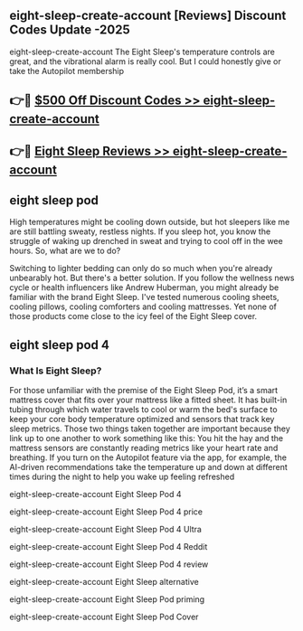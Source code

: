 ## eight-sleep-create-account [Reviews​] Discount Codes Update -2025

eight-sleep-create-account The Eight Sleep's temperature controls are great, and the vibrational alarm is really cool. But I could honestly give or take the Autopilot membership

## 👉🔴 [$500 Off Discount Codes >> eight-sleep-create-account](http://download.freeplayer.one?title=eight-sleep-create-account&ref=18-ES)

## 👉🔴 [Eight Sleep Reviews >> eight-sleep-create-account](http://download.freeplayer.one?title=eight-sleep-create-account&ref=18-ES)

## eight sleep pod

High temperatures might be cooling down outside, but hot sleepers like me are still battling sweaty, restless nights. If you sleep hot, you know the struggle of waking up drenched in sweat and trying to cool off in the wee hours. So, what are we to do?

Switching to lighter bedding can only do so much when you're already unbearably hot. But there's a better solution. If you follow the wellness news cycle or health influencers like Andrew Huberman, you might already be familiar with the brand Eight Sleep. I've tested numerous cooling sheets, cooling pillows, cooling comforters and cooling mattresses. Yet none of those products come close to the icy feel of the Eight Sleep cover.

## eight sleep pod 4

### What Is Eight Sleep?

For those unfamiliar with the premise of the Eight Sleep Pod, it’s a smart mattress cover that fits over your mattress like a fitted sheet. It has built-in tubing through which water travels to cool or warm the bed's surface to keep your core body temperature optimized and sensors that track key sleep metrics. Those two things taken together are important because they link up to one another to work something like this: You hit the hay and the mattress sensors are constantly reading metrics like your heart rate and breathing. If you turn on the Autopilot feature via the app, for example, the AI-driven recommendations take the temperature up and down at different times during the night to help you wake up feeling refreshed

eight-sleep-create-account Eight Sleep Pod 4

eight-sleep-create-account Eight Sleep Pod 4 price

eight-sleep-create-account Eight Sleep Pod 4 Ultra

eight-sleep-create-account Eight Sleep Pod 4 Reddit

eight-sleep-create-account Eight Sleep Pod 4 review

eight-sleep-create-account Eight Sleep alternative

eight-sleep-create-account Eight Sleep Pod priming

eight-sleep-create-account Eight Sleep Pod Cover